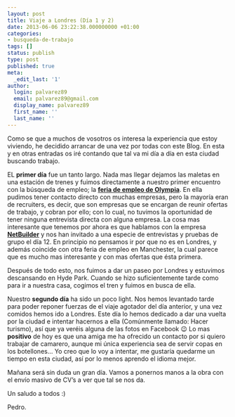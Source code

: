 ```yaml
---
layout: post
title: Viaje a Londres (Día 1 y 2)
date: 2013-06-06 23:22:38.000000000 +01:00
categories:
- busqueda-de-trabajo
tags: []
status: publish
type: post
published: true
meta:
  _edit_last: '1'
author:
  login: palvarez89
  email: palvarez89@gmail.com
  display_name: palvarez89
  first_name: ''
  last_name: ''
---
```

Como se que a muchos de vosotros os interesa la experiencia que estoy viviendo,
he decidido arrancar de una vez por todas con este Blog. En esta y en otras
entradas os iré contando que tal va mi día a día en esta ciudad buscando
trabajo.

EL **primer día** fue un tanto largo. Nada mas llegar dejamos las maletas en
una estación de trenes y fuimos directamente a nuestro primer encuentro con la
búsqueda de empleo; la **[feria de empleo de Olympia][1]**. En ella pudimos
tener contacto directo con muchas empresas, pero la mayoría eran de recruiters,
es decir, que son empresas que se encargan de reunir ofertas de trabajo, y
cobran por ello; con lo cual, no tuvimos la oportunidad de tener ninguna
entrevista directa con alguna empresa. La cosa mas interesante que tenemos por
ahora es que hablamos con la empresa **[NetBuilder][2]** y nos han invitado a
una especie de entrevistas y pruebas de grupo el día 12. En principio no
pensamos ir por que no es en Londres, y además coincide con otra feria de
empleo en Manchester, la cual parece que es mucho mas interesante y con mas
ofertas que ésta primera.

<!--more-->

Después de todo esto, nos fuimos a dar un paseo por Londres y estuvimos
descansando en Hyde Park. Cuando se hizo suficientemente tarde como para ir a
nuestra casa, cogimos el tren y fuimos en busca de ella.

Nuestro **segundo día** ha sido un poco light. Nos hemos levantado tarde para
poder reponer fuerzas de el viaje agotador del día anterior, y una vez comidos
hemos ido a Londres. Este día lo hemos dedicado a dar una vuelta por la ciudad
e intentar hacernos a ella (Comúnmente llamado: Hacer turismo), así que ya
veréis alguna de las fotos en Facebook 😉 Lo mas **positivo** de hoy es que una
amiga me ha ofrecido un contacto por si quiero trabajar de camarero, aunque mi
única experiencia sea de servir copas en los botellones&#8230; Yo creo que lo
voy a intentar, me gustaría quedarme un tiempo en esta ciudad, así por lo menos
aprendo el idioma mejor.

Mañana será sin duda un gran día. Vamos a ponernos manos a la obra con el envío
masivo de CV&#8217;s a ver que tal se nos da.

Un saludo a todos :)

Pedro.

 [1]: http://www.summergradfair.co.uk/
 [2]: http://www.netbuilder.com/
